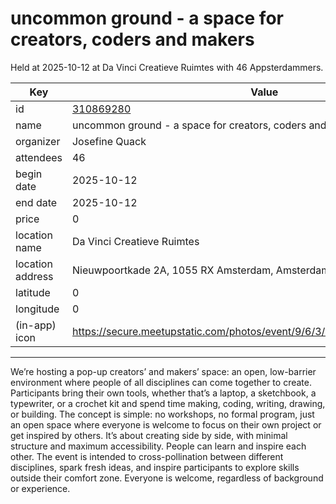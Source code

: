 # uncommon ground - a space for creators, coders and makers
Held at 2025-10-12 at Da Vinci Creatieve Ruimtes with 46 Appsterdammers.
        
|Key|Value
|---|---|
|id|[310869280](https://www.meetup.com/appsterdam/events/310869280/)|
|name|uncommon ground - a space for creators, coders and makers|
|organizer|Josefine Quack|
|attendees|46|
|begin date|2025-10-12|
|end date|2025-10-12|
|price|0|
|location name|Da Vinci Creatieve Ruimtes|
|location address|Nieuwpoortkade 2A, 1055 RX Amsterdam, Amsterdam|
|latitude|0|
|longitude|0|
|(in-app) icon|https://secure.meetupstatic.com/photos/event/9/6/3/4/highres_518678452.jpeg|

---

We’re hosting a pop-up creators’ and makers’ space: an open, low-barrier environment where people of all disciplines can come together to create. Participants bring their own tools, whether that’s a laptop, a sketchbook, a typewriter, or a crochet kit and spend time making, coding, writing, drawing, or building.
The concept is simple: no workshops, no formal program, just an open space where everyone is welcome to focus on their own project or get inspired by others. It’s about creating side by side, with minimal structure and maximum accessibility.
People can learn and inspire each other.
The event is intended to cross-pollination between different disciplines, spark fresh ideas, and inspire participants to explore skills outside their comfort zone.
Everyone is welcome, regardless of background or experience.
